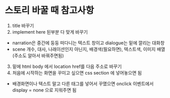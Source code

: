 # 스토리 바꿀 때 참고사항

1. title 바꾸기
2. implement here 된부분 다 맞게 바꾸기
- narration은 중간에 둥둥 떠다니는 텍스트 창이고 dialogue는 밑에 깔리는 대화창
- scene 개수, 대사, 나래이션인지 아닌지, 배경색(필요하면), 텍스트색, 이미지 배열(주소도 알아서 바꿔주면됨)
3. 밑에 html body 에서 location href를 다음 주소로 바꾸기
4. 처음에 시작하는 화면을 꾸미고 싶으면 css section 에 넣어놓으면 됨
- 배경화면이나 텍스트 말고 다른 태그를 넣어서 꾸몄으면  onclick 이벤트에서 display = none 으로 지워주면 됨
